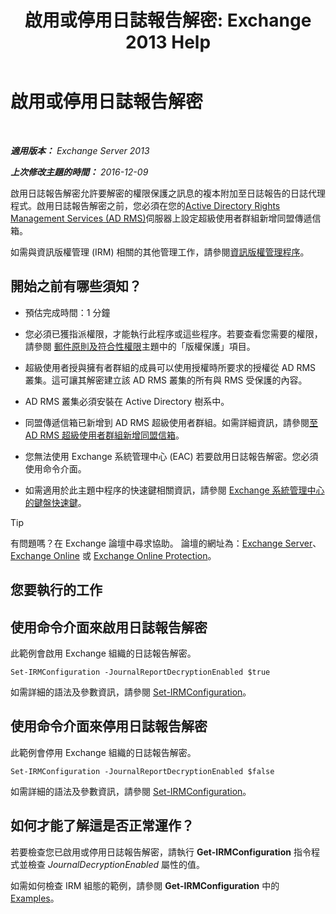 ﻿---
title: '啟用或停用日誌報告解密: Exchange 2013 Help'
TOCTitle: 啟用或停用日誌報告解密
ms:assetid: 1dedbe73-2c1a-4b14-8799-5091aaec7965
ms:mtpsurl: https://technet.microsoft.com/zh-tw/library/Dd638092(v=EXCHG.150)
ms:contentKeyID: 50472777
ms.date: 05/21/2018
mtps_version: v=EXCHG.150
ms.translationtype: MT
---

# 啟用或停用日誌報告解密

 

_**適用版本：** Exchange Server 2013_

_**上次修改主題的時間：** 2016-12-09_

啟用日誌報告解密允許要解密的權限保護之訊息的複本附加至日誌報告的日誌代理程式。啟用日誌報告解密之前，您必須在您的[Active Directory Rights Management Services (AD RMS)](https://technet.microsoft.com/en-us/library/hh831364.aspx)伺服器上設定超級使用者群組新增同盟傳遞信箱。

如需與資訊版權管理 (IRM) 相關的其他管理工作，請參閱[資訊版權管理程序](information-rights-management-procedures-exchange-2013-help.md)。

## 開始之前有哪些須知？

  - 預估完成時間：1 分鐘

  - 您必須已獲指派權限，才能執行此程序或這些程序。若要查看您需要的權限，請參閱 [郵件原則及符合性權限](messaging-policy-and-compliance-permissions-exchange-2013-help.md)主題中的「版權保護」項目。

  - 超級使用者授與擁有者群組的成員可以使用授權時所要求的授權從 AD RMS 叢集。這可讓其解密建立該 AD RMS 叢集的所有與 RMS 受保護的內容。

  - AD RMS 叢集必須安裝在 Active Directory 樹系中。

  - 同盟傳遞信箱已新增到 AD RMS 超級使用者群組。如需詳細資訊，請參閱[至 AD RMS 超級使用者群組新增同盟信箱](add-the-federation-mailbox-to-the-ad-rms-super-users-group-exchange-2013-help.md)。

  - 您無法使用 Exchange 系統管理中心 (EAC) 若要啟用日誌報告解密。您必須使用命令介面。

  - 如需適用於此主題中程序的快速鍵相關資訊，請參閱 [Exchange 系統管理中心的鍵盤快速鍵](keyboard-shortcuts-in-the-exchange-admin-center-exchange-online-protection-help.md)。


> [!TIP]  
> 有問題嗎？在 Exchange 論壇中尋求協助。 論壇的網址為：<a href="https://go.microsoft.com/fwlink/p/?linkid=60612">Exchange Server</a>、 <a href="https://go.microsoft.com/fwlink/p/?linkid=267542">Exchange Online</a> 或 <a href="https://go.microsoft.com/fwlink/p/?linkid=285351">Exchange Online Protection</a>。




## 您要執行的工作

## 使用命令介面來啟用日誌報告解密

此範例會啟用 Exchange 組織的日誌報告解密。

    Set-IRMConfiguration -JournalReportDecryptionEnabled $true

如需詳細的語法及參數資訊，請參閱 [Set-IRMConfiguration](https://technet.microsoft.com/zh-tw/library/dd979792\(v=exchg.150\))。

## 使用命令介面來停用日誌報告解密

此範例會停用 Exchange 組織的日誌報告解密。

    Set-IRMConfiguration -JournalReportDecryptionEnabled $false

如需詳細的語法及參數資訊，請參閱 [Set-IRMConfiguration](https://technet.microsoft.com/zh-tw/library/dd979792\(v=exchg.150\))。

## 如何才能了解這是否正常運作？

若要檢查您已啟用或停用日誌報告解密，請執行 **Get-IRMConfiguration** 指令程式並檢查 *JournalDecryptionEnabled* 屬性的值。

如需如何檢查 IRM 組態的範例，請參閱 **Get-IRMConfiguration** 中的[Examples](https://technet.microsoft.com/zh-tw/e1821219-fe18-4642-a9c2-58eb0aadd61a\(exchg.150\)#examples)。

